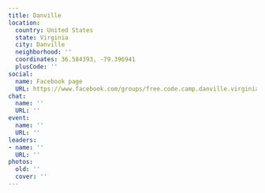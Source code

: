 ```yaml
---
title: Danville
location:
  country: United States
  state: Virginia
  city: Danville
  neighborhood: ''
  coordinates: 36.584393, -79.396941
  plusCode: ''
social:
  name: Facebook page
  URL: https://www.facebook.com/groups/free.code.camp.danville.virginia/
chat:
  name: ''
  URL: ''
event:
  name: ''
  URL: ''
leaders:
- name: ''
  URL: ''
photos:
  old: ''
  cover: ''
---
```

